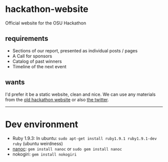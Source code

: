hackathon-website
=================

Official website for the OSU Hackathon

requirements
------------

* Sections of our report, presented as individual posts / pages
* A Call for sponsors
* Catalog of past winners
* Timeline of the next event

wants
-----

I'd prefer it be a static website, clean and nice. We can use any materials
from the [old hackathon website](https://library.osu.edu/find/hackathon) or
also [the twitter](https://twitter.com/@osuhackathon).

--------

# Dev environment

- Ruby 1.9.3: In ubuntu: `sudo apt-get install ruby1.9.1 ruby1.9.1-dev ruby` (ubuntu weirdness)
- [nanoc](http://nanoc.ws/install/): `gem install nanoc` or `sudo gem install nanoc`
- nokogiri: `gem install nokogiri`

